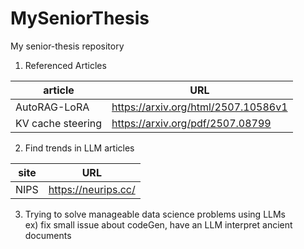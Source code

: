 # MySeniorThesis
My senior-thesis repository

1. Referenced Articles

| article      | URL |
| ------------ |-----|
| AutoRAG-LoRA | https://arxiv.org/html/2507.10586v1 |
| KV cache steering | https://arxiv.org/pdf/2507.08799 |

2. Find trends in LLM articles

| site | URL |
| --- | --- | 
| NIPS | https://neurips.cc/ |

3. Trying to solve manageable data science problems using LLMs\
  ex) fix small issue about codeGen, have an LLM interpret ancient documents
